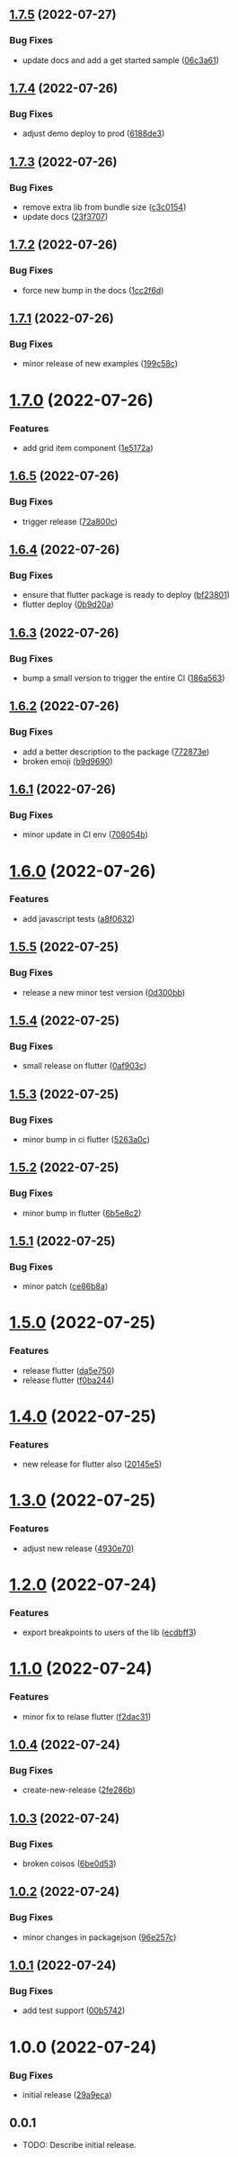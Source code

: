 ## [1.7.5](https://github.com/skynexui/responsive_stylesheet/compare/v1.7.4...v1.7.5) (2022-07-27)


### Bug Fixes

* update docs and add a get started sample ([06c3a61](https://github.com/skynexui/responsive_stylesheet/commit/06c3a61ed3649a0472fd58af1976ee77e177c25d))

## [1.7.4](https://github.com/skynexui/responsive_stylesheet/compare/v1.7.3...v1.7.4) (2022-07-26)


### Bug Fixes

* adjust demo deploy to prod ([6188de3](https://github.com/skynexui/responsive_stylesheet/commit/6188de3916c36ae0a9f754eaea3cf6d1ef4476d0))

## [1.7.3](https://github.com/skynexui/responsive_stylesheet/compare/v1.7.2...v1.7.3) (2022-07-26)


### Bug Fixes

* remove extra lib from bundle size ([c3c0154](https://github.com/skynexui/responsive_stylesheet/commit/c3c01540f2d5c04675b0c70a971c8c36f8eacf2f))
* update docs ([23f3707](https://github.com/skynexui/responsive_stylesheet/commit/23f370758eb29927637ca6be668e124afc61f8bf))

## [1.7.2](https://github.com/skynexui/responsive_stylesheet/compare/v1.7.1...v1.7.2) (2022-07-26)


### Bug Fixes

* force new bump in the docs ([1cc2f6d](https://github.com/skynexui/responsive_stylesheet/commit/1cc2f6d5ccc90fe48ef6e12d9631af8e152bb7f9))

## [1.7.1](https://github.com/skynexui/responsive_stylesheet/compare/v1.7.0...v1.7.1) (2022-07-26)


### Bug Fixes

* minor release of new examples ([199c58c](https://github.com/skynexui/responsive_stylesheet/commit/199c58cce0e19d01c00fde14a23355ad9fbaf4b7))

# [1.7.0](https://github.com/skynexui/responsive_stylesheet/compare/v1.6.5...v1.7.0) (2022-07-26)


### Features

* add grid item component ([1e5172a](https://github.com/skynexui/responsive_stylesheet/commit/1e5172a94f338b981956882af1a2dd30e0853847))

## [1.6.5](https://github.com/skynexui/responsive_stylesheet/compare/v1.6.4...v1.6.5) (2022-07-26)


### Bug Fixes

* trigger release ([72a800c](https://github.com/skynexui/responsive_stylesheet/commit/72a800c0fb3bc8fbb60095f455c9ec0635c25b7c))

## [1.6.4](https://github.com/skynexui/responsive_stylesheet/compare/v1.6.3...v1.6.4) (2022-07-26)


### Bug Fixes

* ensure that flutter package is ready to deploy ([bf23801](https://github.com/skynexui/responsive_stylesheet/commit/bf23801edd9cded151373307e729fc53d50060db))
* flutter deploy ([0b9d20a](https://github.com/skynexui/responsive_stylesheet/commit/0b9d20a119c3f4925e7ae618c1c9e5ed26407ec6))

## [1.6.3](https://github.com/skynexui/responsive_stylesheet/compare/v1.6.2...v1.6.3) (2022-07-26)


### Bug Fixes

* bump a small version to trigger the entire CI ([186a563](https://github.com/skynexui/responsive_stylesheet/commit/186a563c639774137be12ed1ee8b5773486e8bb9))

## [1.6.2](https://github.com/skynexui/responsive_stylesheet/compare/v1.6.1...v1.6.2) (2022-07-26)


### Bug Fixes

* add a better description to the package ([772873e](https://github.com/skynexui/responsive_stylesheet/commit/772873e197a331abc8b5c8f5b737dd8957356162))
* broken emoji ([b9d9690](https://github.com/skynexui/responsive_stylesheet/commit/b9d9690728c0d28fb63520a308d18d3c7bf376d1))

## [1.6.1](https://github.com/skynexui/responsive_stylesheet/compare/v1.6.0...v1.6.1) (2022-07-26)


### Bug Fixes

* minor update in CI env ([708054b](https://github.com/skynexui/responsive_stylesheet/commit/708054bafe901396ee61c0c2ea74e134940675b9))

# [1.6.0](https://github.com/skynexui/responsive_stylesheet/compare/v1.5.5...v1.6.0) (2022-07-26)


### Features

* add javascript tests ([a8f0632](https://github.com/skynexui/responsive_stylesheet/commit/a8f0632f173cf1fda2dbddc49bdd5f0dd3a7f7e1))

## [1.5.5](https://github.com/skynexui/responsive_stylesheet/compare/v1.5.4...v1.5.5) (2022-07-25)


### Bug Fixes

* release a new minor test version ([0d300bb](https://github.com/skynexui/responsive_stylesheet/commit/0d300bb376da6c46322e49fb35bc585d29b049ce))

## [1.5.4](https://github.com/skynexui/responsive_stylesheet/compare/v1.5.3...v1.5.4) (2022-07-25)


### Bug Fixes

* small release on flutter ([0af903c](https://github.com/skynexui/responsive_stylesheet/commit/0af903c97044eeb2fde1a291c4f9f8a43999f4b3))

## [1.5.3](https://github.com/skynexui/responsive_stylesheet/compare/v1.5.2...v1.5.3) (2022-07-25)


### Bug Fixes

* minor bump in ci flutter ([5263a0c](https://github.com/skynexui/responsive_stylesheet/commit/5263a0c006a2fe7a76df364ff58850a4691f9977))

## [1.5.2](https://github.com/skynexui/responsive_stylesheet/compare/v1.5.1...v1.5.2) (2022-07-25)


### Bug Fixes

* minor bump in flutter ([6b5e8c2](https://github.com/skynexui/responsive_stylesheet/commit/6b5e8c21f462a962165e832a20d55a6b251eca92))

## [1.5.1](https://github.com/skynexui/responsive_stylesheet/compare/v1.5.0...v1.5.1) (2022-07-25)


### Bug Fixes

* minor patch ([ce86b8a](https://github.com/skynexui/responsive_stylesheet/commit/ce86b8afa8fd146e9a63270a1656029c17da78be))

# [1.5.0](https://github.com/skynexui/responsive_stylesheet/compare/v1.4.0...v1.5.0) (2022-07-25)


### Features

* release flutter ([da5e750](https://github.com/skynexui/responsive_stylesheet/commit/da5e7500b46d6af2e1297b4dd8797c252b8d5cb5))
* release flutter ([f0ba244](https://github.com/skynexui/responsive_stylesheet/commit/f0ba24481e6f88d1229bdcb0cf1d658f211d6836))

# [1.4.0](https://github.com/skynexui/responsive_stylesheet/compare/v1.3.0...v1.4.0) (2022-07-25)


### Features

* new release for flutter also ([20145e5](https://github.com/skynexui/responsive_stylesheet/commit/20145e5adf48bd4a4a5bd767e7d5424e41d7ae41))

# [1.3.0](https://github.com/skynexui/responsive_stylesheet/compare/v1.2.0...v1.3.0) (2022-07-25)


### Features

* adjust new release ([4930e70](https://github.com/skynexui/responsive_stylesheet/commit/4930e70dde5a5dca86e8639ca325efa595a50b1b))

# [1.2.0](https://github.com/skynexui/responsive_stylesheet/compare/v1.1.0...v1.2.0) (2022-07-24)


### Features

* export breakpoints to users of the lib ([ecdbff3](https://github.com/skynexui/responsive_stylesheet/commit/ecdbff34d9e0494735bbdae33dbe480bfe347e8f))

# [1.1.0](https://github.com/skynexui/responsive_stylesheet/compare/v1.0.4...v1.1.0) (2022-07-24)


### Features

* minor fix to relase flutter ([f2dac31](https://github.com/skynexui/responsive_stylesheet/commit/f2dac317e867c04c088f055c5248ea7cd9fdb46b))

## [1.0.4](https://github.com/skynexui/responsive_stylesheet/compare/v1.0.3...v1.0.4) (2022-07-24)


### Bug Fixes

* create-new-release ([2fe286b](https://github.com/skynexui/responsive_stylesheet/commit/2fe286bba652e78662a5f4cf47a272f7439ee7f3))

## [1.0.3](https://github.com/skynexui/responsive_stylesheet/compare/v1.0.2...v1.0.3) (2022-07-24)


### Bug Fixes

* broken coisos ([6be0d53](https://github.com/skynexui/responsive_stylesheet/commit/6be0d53f38aa4377beeadeb7742926f8624fb72d))

## [1.0.2](https://github.com/skynexui/responsive_stylesheet/compare/v1.0.1...v1.0.2) (2022-07-24)


### Bug Fixes

* minor changes in packagejson ([96e257c](https://github.com/skynexui/responsive_stylesheet/commit/96e257c11c7bf853c2c9ca0288e7a21df08f1e5d))

## [1.0.1](https://github.com/skynexui/responsive_stylesheet/compare/v1.0.0...v1.0.1) (2022-07-24)


### Bug Fixes

* add test support ([00b5742](https://github.com/skynexui/responsive_stylesheet/commit/00b5742b60b01e4b0822fc1a46fd17da63e283c1))

# 1.0.0 (2022-07-24)


### Bug Fixes

* initial release ([29a9eca](https://github.com/skynexui/responsive_stylesheet/commit/29a9eca70422533c207deb5883c0c3c05110c6fe))

## 0.0.1

* TODO: Describe initial release.
